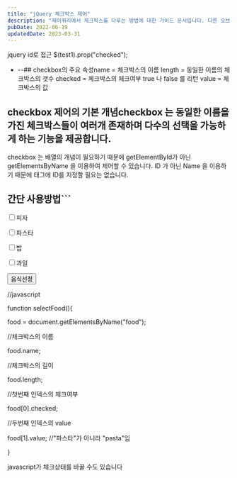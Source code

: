 ```yaml
---
title: "jQuery 체크박스 제어"
description: "제이쿼리에서 체크박스를 다루는 방법에 대한 가이드 문서입니다. 다른 오브젝트와 차이가 나는 체크박스에 대해 간단한 사용방법을 정리하였습니다."
pubDate: 2022-06-19
updatedDate: 2023-03-31
---
```


jquery id로 접근
$(test1).prop("checked");
- --## checkbox의 주요 속성name = 체크박스의 이름
length = 동일한 이름의 체크박스의 갯수
checked = 체크박스의 체크여부 true 나 false 를 리턴
value = 체크박스의 값

## checkbox 제어의 기본 개념checkbox 는 동일한 이름을 가진 체크박스들이 여러개 존재하며 다수의 선택을 가능하게 하는 기능을 제공합니다.

checkbox 는 배열의 개념이 필요하기 때문에 getElementById가 아닌 getElementsByName 을 이용하여 제어할 수 있습니다.
ID 가 아닌 Name 을 이용하기 때문에 태그에 ID를 지정할 필요는 없습니다.

## 간단 사용방법```

<input type="checkbox" name="food" value="pizza" />피자

<input type="checkbox" name="food" value="pasta" />파스타

<input type="checkbox" name="food" value="rice" />밥

<input type="checkbox" name="food" value="fruit" />과일

<input type="button" name="btn" value="음식선정" onclick="selectFood()" />

 
//javascript

function selectFood(){

food = document.getElementsByName("food");

 
//체크박스의 이름

food.name;

 
//체크박스의 길이

food.length;

 
//첫번째 인덱스의 체크여부

food[0].checked;

 
//두번째 인덱스의 value

food[1].value; //"파스타"가 아니라 "pasta"임

}

 
javascript가 체크상태를 바꿀 수도 있습니다

<script>

...

...

food[0].checked=true;

food[1].checked=false;

</script>

```